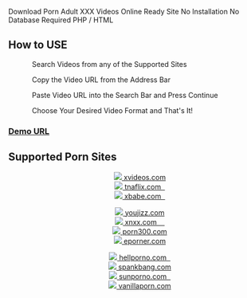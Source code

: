 Download Porn Adult XXX Videos Online Ready Site No Installation No Database Required PHP / HTML
<h2>How to USE</h2>
<ul>
  <ol>Search Videos from any of the Supported Sites</ol>
  <ol>Copy the Video URL from the Address Bar</ol>
  <ol>Paste Video URL into the Search Bar and Press Continue</ol>
  <ol>Choose Your Desired Video Format and That's It!</ol>
</ul>

<h3><a href="https://xdownloader.top/" target="_blank">Demo URL</a></h3>

<h2>Supported Porn Sites</h2>
<ul class="col-md-4" style="list-style:none;text-align:center;">
<li><a target="_blank" rel="noopener nofollow" title="Xvideos Video Downloader" href="https://href.li/?https://xvideos.com/"><img src="https://www.google.com/s2/favicons?domain=xvideos.com"> xvideos.com</a></li>
<li><a target="_blank" rel="noopener nofollow" title="TnaFlix Video Downloader" href="https://href.li/?https://tnaflix.com/"><img src="https://www.google.com/s2/favicons?domain=tnaflix.com"> tnaflix.com &nbsp; </a></li>
<li><a target="_blank" rel="noopener nofollow" title="Xbabe Video Downloader" href="https://href.li/?https://xbabe.com/"><img src="https://www.google.com/s2/favicons?domain=xbabe.com"> xbabe.com &nbsp; </a></li>
</ul>
<ul class="col-md-4" style="list-style:none;text-align:center;">
<li><a target="_blank" rel="noopener nofollow" title="Youjizz Video Downloader" href="https://href.li/?https://youjizz.com/"><img src="https://www.google.com/s2/favicons?domain=youjizz.com"> youjizz.com</a></li>
<li><a target="_blank" rel="noopener nofollow" title="Xnxx Video Downloader" href="https://href.li/?https://xnxx.com/"><img src="https://www.google.com/s2/favicons?domain=xnxx.com"> xnxx.com &nbsp; &nbsp; </a></li>
<li><a target="_blank" rel="noopener nofollow" title="Porn300 Video Downloader" href="https://href.li/?https://porn300.com/"><img src="https://www.google.com/s2/favicons?domain=porn300.com"> porn300.com</a></li>
<li><a target="_blank" rel="noopener nofollow" title="Eporner Video Downloader" href="https://href.li/?https://eporner.com/"><img src="https://www.google.com/s2/favicons?domain=eporner.com"> eporner.com</a></li>
</ul>
<ul class="col-md-4" style="list-style:none;text-align:center;">
<li><a target="_blank" rel="noopener nofollow" title="Hellporno Video Downloader" href="https://href.li/?https://hellporno.com/"><img src="https://www.google.com/s2/favicons?domain=hellporno.com"> hellporno.com &nbsp; </a></li>
<li><a target="_blank" rel="noopener nofollow" title="Spankbang Video Downloader" href="https://href.li/?https://spankbang.com/"><img src="https://www.google.com/s2/favicons?domain=spankbang.com"> spankbang.com</a></li>
<li><a target="_blank" rel="noopener nofollow" title="SunPorno Video Downloader" href="https://href.li/?https://sunporno.com/"><img src="https://www.google.com/s2/favicons?domain=sunporno.com"> sunporno.com &nbsp; </a></li>
<li><a target="_blank" rel="noopener nofollow" title="VanillaPorn Video Downloader" href="https://href.li/?https://vanillaporn.com/"><img src="https://www.google.com/s2/favicons?domain=vanillaporn.com"> vanillaporn.com</a></li>
</ul>
<br>
<br>
